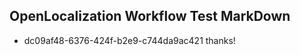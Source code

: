 ## OpenLocalization Workflow Test MarkDown
* dc09af48-6376-424f-b2e9-c744da9ac421 thanks!

<!--HONumber=Jul16_HO4-->


